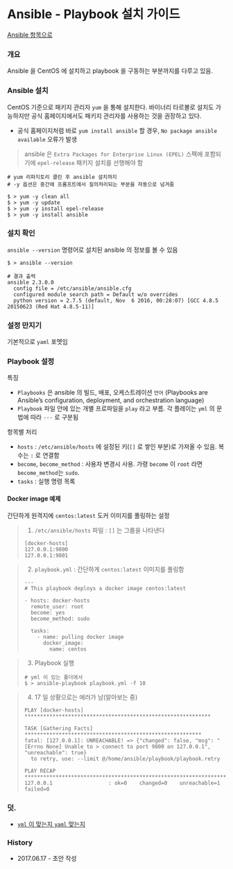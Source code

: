 # Ansible - Playbook 설치 가이드

[Ansible 항목으로](https://github.com/juneyoung/DEV-INFOS/edit/master/Ansible)

### 개요

Ansible 을 CentOS 에 설치하고 playbook 을 구동하는 부분까지를 다루고 있음.

### Ansible 설치 

CentOS 기준으로 패키지 관리자 `yum` 을 통해 설치한다. 바이너리 타르볼로 설치도 가능하지만 공식 홈페이지에서도 패키지 관리자를 사용하는 것을 권장하고 있다.
* 공식 홈페이지처럼 바로 `yum install ansible` 할 경우, `No package ansible available` 오류가 발생
>ansible 은 `Extra Packages for Enterprise Linux (EPEL)`
 스펙에 포함되기에 `epel-release` 패키지 설치를 선행해야 함
 
```
# yum 리파지토리 클린 후 ansible 설치까지
# -y 옵션은 중간에 프롬프트에서 질의처리되는 부분을 자동으로 넘겨줌

$ > yum -y clean all
$ > yum -y update
$ > yum -y install epel-release
$ > yum -y install ansible 
```

### 설치 확인

`ansible --version` 명령어로 설치된 ansible 의 정보를 볼 수 있음

```
$ > ansible --version

# 결과 출력
ansible 2.3.0.0
  config file = /etc/ansible/ansible.cfg
  configured module search path = Default w/o overrides
  python version = 2.7.5 (default, Nov  6 2016, 00:28:07) [GCC 4.8.5 20150623 (Red Hat 4.8.5-11)]
```

### 설정 만지기

기본적으로 `yaml` 포멧임


### Playbook 설정
특징
- `Playbooks` 은 ansible 의 빌드, 배포, 오케스트레이션 `언어` (Playbooks are Ansible’s configuration, deployment, and orchestration language)
- `Playbook` 파일 안에 있는 개별 프로파일을 `play` 라고 부름. 각 플레이는 `yml` 의 문법에 따라 `---` 로 구분됨

항목별 처리
- `hosts` : `/etc/ansible/hosts` 에 설정된 키(`[]` 로 쌓인 부분)로 가져올 수 있음. 복수는 `:` 로 연결함
- `become`, `become_method` : 사용자 변경시 사용. 가령 `become` 이 `root` 라면 `become_method`는 `sudo`.
- `tasks` : 실행 명령 목록


#### Docker image 예제

간단하게 원격지에 `centos:latest` 도커 이미지를 풀링하는 설정

> 1. `/etc/ansible/hosts` 파일 : `[]` 는 그룹을 나타낸다
> ```
> [docker-hosts]
> 127.0.0.1:9800
> 127.0.0.1:9801
> ```

> 2. `playbook.yml` : 간단하게 `centos:latest` 이미지를 풀링함
> ```
> ---
> # This playbook deploys a docker image centos:latest
> 
> - hosts: docker-hosts
>   remote_user: root
>   become: yes
>   become_method: sudo
> 
>   tasks:
>     - name: pulling docker image
>       docker_image:
>         name: centos
> ```

> 3. Playbook 실행
> ```
> # yml 이 있는 폴더에서
> $ > ansible-playbook playbook.yml -f 10
> ```

> 4. 17 일 상황으로는 에러가 남(알아보는 중)
> ```
> PLAY [docker-hosts] ************************************************************
>
> TASK [Gathering Facts] *********************************************************
> fatal: [127.0.0.1]: UNREACHABLE! => {"changed": false, "msg": "[Errno None] Unable to > connect to port 9800 on 127.0.0.1", "unreachable": true}
> 	to retry, use: --limit @/home/ansible/playbook/playbook.retry
> 
> PLAY RECAP *********************************************************************
> 127.0.0.1                  : ok=0    changed=0    unreachable=1    failed=0   
> ```





### 덧.
- [`yml` 이 맞는지 `yaml` 맞는지](https://stackoverflow.com/questions/21059124/is-it-yaml-or-yml)


### History

- 2017.06.17 - 초안 작성 

